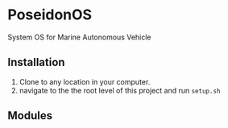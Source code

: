 # PoseidonOS
System OS for Marine Autonomous Vehicle

## Installation
1. Clone to any location in your computer.
2. navigate to the the root level of this project and run `setup.sh`

## Modules